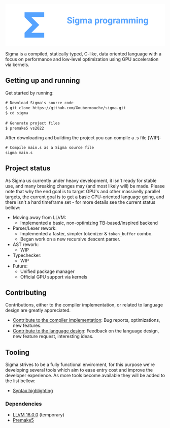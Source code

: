 <p align="center">
 <a href="https://github.com/Goubermouche/sigma">
    <img src="https://github.com/Goubermouche/sigma/blob/3993a0c5c84eeb64d01f3185c3a0b7aa7d470dec/images/banner2.png" alt="sigma logo">
   </a>
</p>

Sigma is a compiled, statically typed, C-like, data oriented language with a focus on performance and low-level optimization using GPU acceleration via kernels.  

## Getting up and running      
Get started by running:
```shell
# Download Sigma's source code
$ git clone https://github.com/Goubermouche/sigma.git
$ cd sigma

# Generate project files
$ premake5 vs2022
```
After downloading and building the project you can compile a .s file [WIP]: 
```shell
# Compile main.s as a Sigma source file
sigma main.s
```

## Project status
As Sigma us currently under heavy development, it isn't ready for stable use, and many breaking changes may (and most likely will) be made. Please note that why the end goal is to target GPU's and other massivelly parallel targets, the current goal is to get a basic CPU-oriented language going, and there isn't a hard timeframe set - for more details see the current status bellow: 
-   Moving away from LLVM:
    -   Implemented a basic, non-optimizing TB-based/inspired backend
-   Parser/Lexer rework: 
    -   Implemented a faster, simpler tokenizer & `token_buffer` combo.
    -   Began work on a new recursive descent parser.
-   AST rework:
    -   WIP
-   Typechecker:
    -   WIP
-   Future:
    -   Unified package manager
    -   Official GPU support via kernels

## Contributing
Contributions, either to the compiler implementation, or related to language design are greatly appreciated. 
-   [Contribute to the compiler implementation](/documents/CONTRIBUTING.md#ontributing_to_the_compiler_implementation): Bug reports, optimizations, new features.
-   [Contribute to the language design](/documents/CONTRIBUTING.md#contributing_to_the_language_design): Feedback on the language design, new feature request, interesting ideas.

## Tooling
Sigma strives to be a fully functional enviroment, for this purpose we're developing several tools which aim to ease entry cost and improve the developer experience. As more tools become available they will be added to the list bellow: 
-   [Syntax highlighting](https://github.com/Goubermouche/sigma-syntax-highlighter)

### Dependencies 
-   [LLVM 16.0.0](https://github.com/llvm/llvm-project/tree/release/16.x) (temporary)
-   [Premake5](https://github.com/premake/premake-core)

